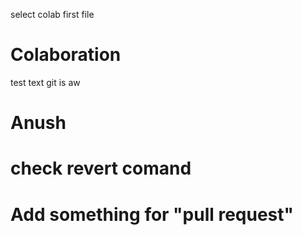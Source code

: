 
 select colab first file

 # Colaboration


   test text git is aw

  


   # Anush



  # check revert comand


# Add something for "pull request"
